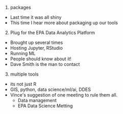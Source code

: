 1. packages
  - Last time it was all shiny
  - This time I hear more about packaging up our tools
2. Plug for the EPA Data Analytics Platform
  - Brought up several times 
  - Hosting Jupyter, RStudio
  - Running ML
  - People should know about it!  
  - Dave Smith is the man to contact
3. multiple tools 
  - its not just R
  - GIS, python, data science/ml/ai, DDES
  - Vince's suggestion of one meeting to rule them all.
    - Data management
    - EPA Data Science Metting